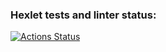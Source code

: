 ### Hexlet tests and linter status:
[![Actions Status](https://github.com/Renegade19/frontend-project-44/workflows/hexlet-check/badge.svg)](https://github.com/Renegade19/frontend-project-44/actions)